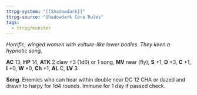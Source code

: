 ```yaml
---
ttrpg-system: "[[Shadowdark]]"
ttrpg-source: "Shadowdark Core Rules"
tags:
  - ttrpg/monster
---
```


_Horrific, winged women with vulture-like lower bodies. They keen a hypnotic song._

**AC** 13, **HP** 14, **ATK** 2 claw +3 (1d6) or 1 song, **MV** near (fly), **S** +1, **D** +3, **C** +1, **I** +0, **W** +0, **Ch** +1, **AL** C, **LV** 3

**Song**. Enemies who can hear within double near DC 12 CHA or dazed and drawn to harpy for 1d4 rounds. Immune for 1 day if passed check.

